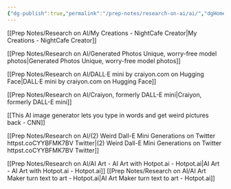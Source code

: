 ```yaml
---
{"dg-publish":true,"permalink":"/prep-notes/research-on-ai/ai/","dgHomeLink":true,"dgPassFrontmatter":false}
---
```



[[Prep Notes/Research on AI/My Creations - NightCafe Creator|My Creations - NightCafe Creator]]

[[Prep Notes/Research on AI/Generated Photos  Unique, worry-free model photos|Generated Photos  Unique, worry-free model photos]]

[[Prep Notes/Research on AI/DALL·E mini by craiyon.com on Hugging Face|DALL·E mini by craiyon.com on Hugging Face]]

[[Prep Notes/Research on AI/Craiyon, formerly DALL-E mini|Craiyon, formerly DALL-E mini]]

[[This AI image generator lets you type in words and get 
weird pictures back - CNN]]

[[Prep Notes/Research on AI/(2) Weird Dall-E Mini Generations on Twitter httpst.coCYYBFMK7BV  Twitter|(2) Weird Dall-E Mini Generations on Twitter httpst.coCYYBFMK7BV  Twitter]]

[[Prep Notes/Research on AI/AI Art - AI Art with Hotpot.ai - Hotpot.ai|AI Art - AI Art with Hotpot.ai - Hotpot.ai]]
[[Prep Notes/Research on AI/AI Art Maker turn text to art - Hotpot.ai|AI Art Maker turn text to art - Hotpot.ai]]